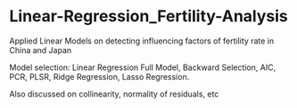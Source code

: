 # Linear-Regression_Fertility-Analysis

Applied Linear Models on detecting influencing factors of fertility rate in China and Japan

Model selection: Linear Regression Full Model, Backward Selection, AIC, PCR, PLSR, Ridge Regression, Lasso Regression. 

Also discussed on collinearity, normality of residuals, etc


